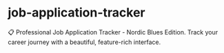 # job-application-tracker
📋 Professional Job Application Tracker - Nordic Blues Edition. Track your career journey with a beautiful, feature-rich interface.
